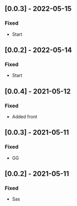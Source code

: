 ## [0.0.3] - 2022-05-15

### Fixed
-    Start

## [0.0.2] - 2022-05-14

### Fixed
-    Start

## [0.0.4] - 2021-05-12

### Fixed
-    Added front

## [0.0.3] - 2021-05-11

### Fixed
-    GG

## [0.0.2] - 2021-05-11

### Fixed
-    Sas

